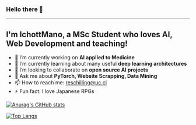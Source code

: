 ### Hello there 👋

---
I'm IchottMano, a MSc Student who loves **AI**, **Web Development** and **teaching**!
---
<!--
**IchottMano/IchottMano** is a ✨ _special_ ✨ repository because its `README.md` (this file) appears on your GitHub profile.

Here are some ideas to get you started:

- 🔭 I’m currently working on ...
- 🌱 I’m currently learning ...
- 👯 I’m looking to collaborate on ...
- 🤔 I’m looking for help with ...
- 💬 Ask me about ...
- 📫 How to reach me: ...
- 😄 Pronouns: ...
- ⚡ Fun fact: ...
-->
- 🔭 I’m currently working on **AI applied to Medicine**
- 🌱 I’m currently learning about many useful **deep learning architectures**
- 👯 I’m looking to collaborate on **open source AI projects**
- 💬 Ask me about **PyTorch, Website Scrapping, Data Mining**
- 📫 How to reach me: reschilling@uc.cl
- ⚡ Fun fact: I love Japanese RPGs

[![Anurag's GitHub stats](https://github-readme-stats.vercel.app/api?username=IchottMano&count_private=true&theme=dark)
](https://github.com/anuraghazra/github-readme-stats)

[![Top Langs](https://github-readme-stats.vercel.app/api/top-langs/?username=IchottMano&count_private=true&layout=compact&theme=dark)](https://github.com/anuraghazra/github-readme-stats)

